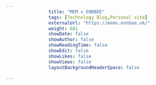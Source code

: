 ---
                title: "MEM v ENNBEE"
                tags: [Technology Blog,Personal site]
                externalUrl: "https://memv.ennbee.uk/"
                weight: 681
                showDate: false
                showAuthor: false
                showReadingTime: false
                showEdit: false
                showLikes: false
                showViews: false
                layoutBackgroundHeaderSpace: false
                ---
